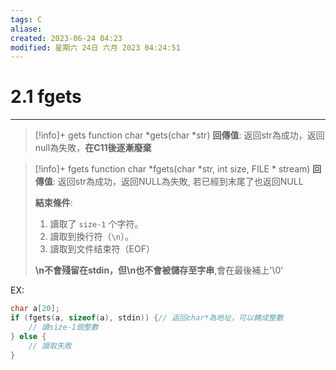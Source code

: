 ```yaml
---
tags: C
aliase: 
created: 2023-06-24 04:23
modified: 星期六 24日 六月 2023 04:24:51
---
```


# 2.1 fgets
***

>[!info]+ gets function
>char \*gets(char \*str)
>**回傳值**:
>返回str為成功，返回null為失敗，**在C11後逐漸廢棄**

>[!info]+ fgets function
>char \*fgets(char \*str, int size, FILE \* stream)
>**回傳值**:
>返回str為成功，返回NULL為失敗, 若已經到末尾了也返回NULL
>
>**結束條件**:
>1. 讀取了 `size-1` 个字符。
>2. 讀取到換行符（`\n`）。
>3. 讀取到文件结束符（EOF）
>
>**\n不會殘留在stdin，但\n也不會被儲存至字串**,會在最後補上'\0'

EX: 
```cpp linenos title:"scanf"
char a[20];
if (fgets(a, sizeof(a), stdin)) {// 返回char*為地址，可以轉成整數  
	// 讀size-1個整數 
} else {     
	// 讀取失敗 
}
```
